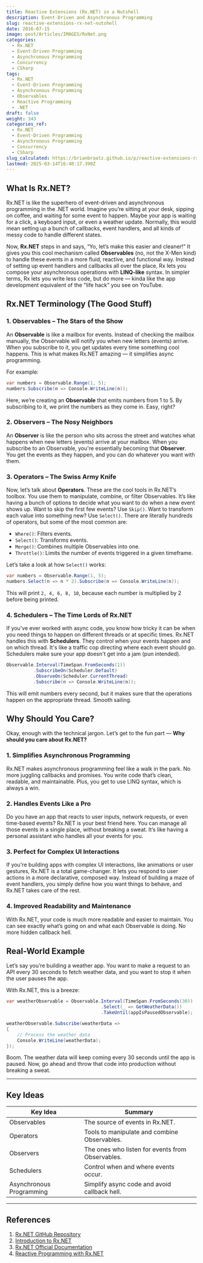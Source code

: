 ```yaml
---
title: Reactive Extensions (Rx.NET) in a Nutshell
description: Event-Driven and Asynchronous Programming
slug: reactive-extensions-rx-net-nutshell
date: 2016-07-15
image: post/Articles/IMAGES/RxNet.png
categories:
  - Rx.NET
  - Event-Driven Programming
  - Asynchronous Programming
  - Concurrency
  - CSharp
tags:
  - Rx.NET
  - Event-Driven Programming
  - Asynchronous Programming
  - Observables
  - Reactive Programming
  - .NET
draft: false
weight: 343
categories_ref:
  - Rx.NET
  - Event-Driven Programming
  - Asynchronous Programming
  - Concurrency
  - CSharp
slug_calculated: https://brianbraatz.github.io/p/reactive-extensions-rx-net-nutshell
lastmod: 2025-03-14T16:40:17.390Z
---
```

<!-- # Reactive Extensions (Rx.NET) for Event-Driven and Asynchronous Programming in a Nutshell

Alright, let’s dive into the magical world of **Reactive Extensions (Rx.NET)**. You may have heard of **Rx**, and if you're wondering what the heck it is, don’t worry, you're not alone! We're going to break it down for you in the most chill, casual way possible. -->

## What Is Rx.NET?

Rx.NET is like the superhero of event-driven and asynchronous programming in the .NET world. Imagine you’re sitting at your desk, sipping on coffee, and waiting for some event to happen. Maybe your app is waiting for a click, a keyboard input, or even a weather update. Normally, this would mean setting up a bunch of callbacks, event handlers, and all kinds of messy code to handle different states.

Now, **Rx.NET** steps in and says, “Yo, let’s make this easier and cleaner!” It gives you this cool mechanism called **Observables** (no, not the X-Men kind) to handle these events in a more fluid, reactive, and functional way. Instead of setting up event handlers and callbacks all over the place, Rx lets you compose your asynchronous operations with **LINQ-like** syntax. In simpler terms, Rx lets you write less code, but do more — kinda like the app development equivalent of the "life hack" you see on YouTube.

## Rx.NET Terminology (The Good Stuff)

### 1. **Observables** – The Stars of the Show

An **Observable** is like a mailbox for events. Instead of checking the mailbox manually, the Observable will notify you when new letters (events) arrive. When you subscribe to it, you get updates every time something cool happens. This is what makes Rx.NET amazing — it simplifies async programming.

For example:

```csharp
var numbers = Observable.Range(1, 5);
numbers.Subscribe(n => Console.WriteLine(n));
```

Here, we’re creating an **Observable** that emits numbers from 1 to 5. By subscribing to it, we print the numbers as they come in. Easy, right?

### 2. **Observers** – The Nosy Neighbors

An **Observer** is like the person who sits across the street and watches what happens when new letters (events) arrive at your mailbox. When you subscribe to an Observable, you're essentially becoming that **Observer**. You get the events as they happen, and you can do whatever you want with them.

### 3. **Operators** – The Swiss Army Knife

Now, let’s talk about **Operators**. These are the cool tools in Rx.NET’s toolbox. You use them to manipulate, combine, or filter Observables. It’s like having a bunch of options to decide what you want to do when a new event shows up. Want to skip the first few events? Use `Skip()`. Want to transform each value into something new? Use `Select()`. There are literally hundreds of operators, but some of the most common are:

* `Where()`: Filters events.
* `Select()`: Transforms events.
* `Merge()`: Combines multiple Observables into one.
* `Throttle()`: Limits the number of events triggered in a given timeframe.

Let’s take a look at how `Select()` works:

```csharp
var numbers = Observable.Range(1, 5);
numbers.Select(n => n * 2).Subscribe(n => Console.WriteLine(n));
```

This will print `2, 4, 6, 8, 10`, because each number is multiplied by 2 before being printed.

### 4. **Schedulers** – The Time Lords of Rx.NET

If you've ever worked with async code, you know how tricky it can be when you need things to happen on different threads or at specific times. Rx.NET handles this with **Schedulers**. They control when your events happen and on which thread. It's like a traffic cop directing where each event should go. Schedulers make sure your app doesn't get into a jam (pun intended).

```csharp
Observable.Interval(TimeSpan.FromSeconds(1))
          .SubscribeOn(Scheduler.Default)
          .ObserveOn(Scheduler.CurrentThread)
          .Subscribe(n => Console.WriteLine(n));
```

This will emit numbers every second, but it makes sure that the operations happen on the appropriate thread. Smooth sailing.

## Why Should You Care?

Okay, enough with the technical jargon. Let’s get to the fun part — **Why should you care about Rx.NET?**

### 1. **Simplifies Asynchronous Programming**

Rx.NET makes asynchronous programming feel like a walk in the park. No more juggling callbacks and promises. You write code that’s clean, readable, and maintainable. Plus, you get to use LINQ syntax, which is always a win.

### 2. **Handles Events Like a Pro**

Do you have an app that reacts to user inputs, network requests, or even time-based events? Rx.NET is your best friend here. You can manage all those events in a single place, without breaking a sweat. It’s like having a personal assistant who handles all your events for you.

### 3. **Perfect for Complex UI Interactions**

If you're building apps with complex UI interactions, like animations or user gestures, Rx.NET is a total game-changer. It lets you respond to user actions in a more declarative, composed way. Instead of building a maze of event handlers, you simply define how you want things to behave, and Rx.NET takes care of the rest.

### 4. **Improved Readability and Maintenance**

With Rx.NET, your code is much more readable and easier to maintain. You can see exactly what’s going on and what each Observable is doing. No more hidden callback hell.

## Real-World Example

Let’s say you’re building a weather app. You want to make a request to an API every 30 seconds to fetch weather data, and you want to stop it when the user pauses the app.

With Rx.NET, this is a breeze:

```csharp
var weatherObservable = Observable.Interval(TimeSpan.FromSeconds(30))
                                   .Select(_ => GetWeatherData())
                                   .TakeUntil(appIsPausedObservable);

weatherObservable.Subscribe(weatherData =>
{
    // Process the weather data
    Console.WriteLine(weatherData);
});
```

Boom. The weather data will keep coming every 30 seconds until the app is paused. Now, go ahead and throw that code into production without breaking a sweat.

<!-- ## Wrapping It Up

So, there you have it — **Rx.NET** in a nutshell. It’s an incredibly powerful tool for event-driven and asynchronous programming, and once you get the hang of it, you’ll wonder how you ever lived without it. It simplifies complex event handling, reduces boilerplate code, and makes your codebase cleaner and easier to maintain. Plus, it's fun to use!

If you’re working on a .NET app that needs to deal with a bunch of events or async operations, give Rx.NET a shot. You’ll be writing smarter code in no time. -->

***

## Key Ideas

| Key Idea                 | Summary                                          |
| ------------------------ | ------------------------------------------------ |
| Observables              | The source of events in Rx.NET.                  |
| Operators                | Tools to manipulate and combine Observables.     |
| Observers                | The ones who listen for events from Observables. |
| Schedulers               | Control when and where events occur.             |
| Asynchronous Programming | Simplify async code and avoid callback hell.     |

***

## References

1. [Rx.NET GitHub Repository](https://github.com/Reactive-Extensions/Rx.NET)
2. [Introduction to Rx.NET](https://docs.microsoft.com/en-us/dotnet/reactive/)
3. [Rx.NET Official Documentation](https://reactivex.io/)
4. [Reactive Programming with Rx.NET](https://www.pluralsight.com/courses/rxnet-reactive-programming)

```
```

